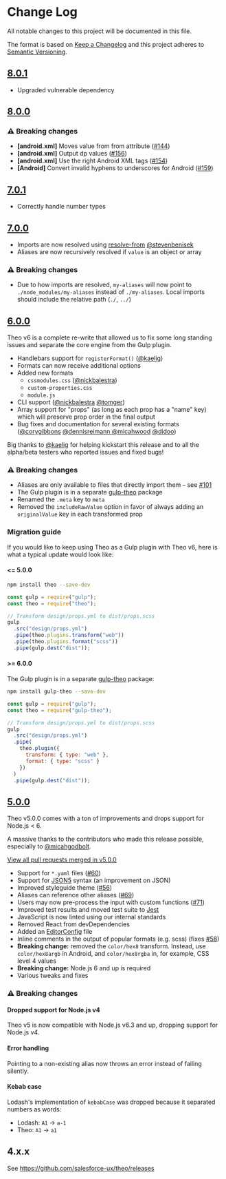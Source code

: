 # Change Log

All notable changes to this project will be documented in this file.

The format is based on [Keep a Changelog](http://keepachangelog.com/)
and this project adheres to [Semantic Versioning](http://semver.org/).


## [8.0.1]

- Upgraded vulnerable dependency

## [8.0.0]

### ⚠️ Breaking changes

- **[android.xml]** Moves value from from attribute ([#144](https://github.com/salesforce-ux/theo/pull/144))
- **[android.xml]** Output dp values ([#156](https://github.com/salesforce-ux/theo/pull/156))
- **[android.xml]** Use the right Android XML tags ([#154](https://github.com/salesforce-ux/theo/pull/154))
- **[Android]** Convert invalid hyphens to underscores for Android ([#159](https://github.com/salesforce-ux/theo/pull/159))

## [7.0.1]

- Correctly handle number types

## [7.0.0]

- Imports are now resolved using [resolve-from](https://www.npmjs.com/package/resolve-from) [@stevenbenisek](https://github.com/stevenbenisek)
- Aliases are now recursively resolved if `value` is an object or array

### ⚠️ Breaking changes

- Due to how imports are resolved, `my-aliases` will now point to `./node_modules/my-aliases` instead of `./my-aliases`. Local imports should include the relative path (`./`, `../`)

## [6.0.0]

Theo v6 is a complete re-write that allowed us to fix some long standing issues and separate the core engine from the Gulp plugin.

- Handlebars support for `registerFormat()` ([@kaelig](https://github.com/kaelig))
- Formats can now receive additional options
- Added new formats
  - `cssmodules.css` ([@nickbalestra](https://github.com/nickbalestra))
  - `custom-properties.css`
  - `module.js`
- CLI support ([@nickbalestra](https://github.com/nickbalestra) [@tomger](https://github.com/tomger))
- Array support for "props" (as long as each prop has a "name" key) which will preserve prop order in the final output
- Bug fixes and documentation for several existing formats ([@corygibbons](https://github.com/corygibbons) [@dennisreimann ](https://github.com/dennisreimann) [@micahwood](https://github.com/micahwood) [@didoo](https://github.com/didoo))

Big thanks to [@kaelig](https://github.com/kaelig) for helping kickstart this release and to all the alpha/beta testers who reported issues and fixed bugs!

### ⚠️ Breaking changes

- Aliases are only available to files that directly import them – see [#101](https://github.com/salesforce-ux/theo/issues/101)
- The Gulp plugin is in a separate [gulp-theo](https://github.com/salesforce-ux/gulp-theo) package
- Renamed the `.meta` key to `meta`
- Removed the `includeRawValue` option in favor of always adding an `originalValue` key in each transformed prop

### Migration guide

If you would like to keep using Theo as a Gulp plugin with Theo v6,
here is what a typical update would look like:

#### <= 5.0.0

```sh
npm install theo --save-dev
```

```js
const gulp = require("gulp");
const theo = require("theo");

// Transform design/props.yml to dist/props.scss
gulp
  .src("design/props.yml")
  .pipe(theo.plugins.transform("web"))
  .pipe(theo.plugins.format("scss"))
  .pipe(gulp.dest("dist"));
```

#### >= 6.0.0

The Gulp plugin is in a separate [gulp-theo](https://github.com/salesforce-ux/gulp-theo) package:

```sh
npm install gulp-theo --save-dev
```

```js
const gulp = require("gulp");
const theo = require("gulp-theo");

// Transform design/props.yml to dist/props.scss
gulp
  .src("design/props.yml")
  .pipe(
    theo.plugin({
      transform: { type: "web" },
      format: { type: "scss" }
    })
  )
  .pipe(gulp.dest("dist"));
```

## [5.0.0]

Theo v5.0.0 comes with a ton of improvements and drops support for Node.js < 6.

A massive thanks to the contributors who made this release possible, especially to [@micahgodbolt](https://github.com/micahgodbolt).

[View all pull requests merged in v5.0.0](https://github.com/salesforce-ux/theo/pulls?utf8=%E2%9C%93&q=is%3Apr%20milestone%3Av5.0.0%20)

- Support for `*.yaml` files ([#60](https://github.com/salesforce-ux/theo/issues/60))
- Support for [JSON5](http://json5.org/) syntax (an improvement on JSON)
- Improved styleguide theme ([#56](https://github.com/salesforce-ux/theo/pull/56))
- Aliases can reference other aliases ([#69](https://github.com/salesforce-ux/theo/pull/69))
- Users may now pre-process the input with custom functions ([#71](https://github.com/salesforce-ux/theo/pull/71))
- Improved test results and moved test suite to [Jest](https://facebook.github.io/jest/)
- JavaScript is now linted using our internal standards
- Removed React from devDependencies
- Added an [EditorConfig](http://editorconfig.org/) file
- Inline comments in the output of popular formats (e.g. scss) (fixes [#58](https://github.com/salesforce-ux/theo/issues/58))
- **Breaking change:** removed the `color/hex8` transform. Instead, use `color/hex8argb` in Android, and `color/hex8rgba` in, for example, CSS level 4 values
- **Breaking change:** Node.js 6 and up is required
- Various tweaks and fixes

### ⚠️ Breaking changes

#### Dropped support for Node.js v4

Theo v5 is now compatible with Node.js v6.3 and up, dropping support for Node.js v4.

#### Error handling

Pointing to a non-existing alias now throws an error instead of failing silently.

#### Kebab case

Lodash's implementation of `kebabCase` was dropped because it separated numbers as words:

- Lodash: `A1` -> `a-1`
- Theo: `A1` -> `a1`

## 4.x.x

See <https://github.com/salesforce-ux/theo/releases>

[8.0.1]: https://github.com/salesforce-ux/theo/compare/v7.0.1...v8.0.1
[8.0.0]: https://github.com/salesforce-ux/theo/compare/v7.0.1...v8.0.0
[7.0.1]: https://github.com/salesforce-ux/theo/compare/v7.0.0...v7.0.1
[7.0.0]: https://github.com/salesforce-ux/theo/compare/v6.0.0...v7.0.0
[6.0.0]: https://github.com/salesforce-ux/theo/compare/v5.0.0...v6.0.0
[5.0.0]: https://github.com/salesforce-ux/theo/compare/v4.2.1...v5.0.0
